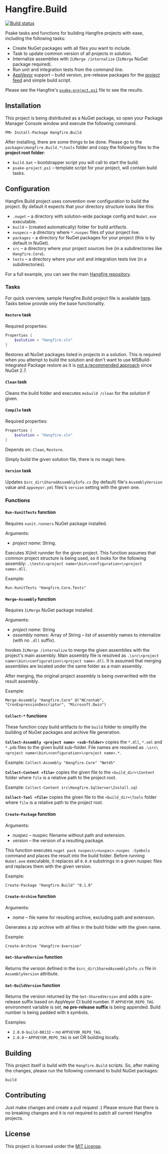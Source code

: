 Hangfire.Build
==============

[![Build status](https://ci.appveyor.com/api/projects/status/8q3bq9egdknbe637?svg=true)](https://ci.appveyor.com/project/odinserj/hangfire-build)

Psake tasks and functions for building Hangfire projects with ease, including the following tasks:

* Create NuGet packages with all files you want to include.
* Task to update common version of all projects in solution.
* Internalize assemblies with `ILMerge /internalize` (`ILMerge` NuGet package required).
* Run unit and integration tests from the command line.
* [AppVeyor](http://www.appveyor.com/) support – build version, pre-release packages for the [project feed](http://www.appveyor.com/docs/nuget#project-feeds) and simple build script.

Please see the Hangfire's [`psake-project.ps1`](https://github.com/HangfireIO/Hangfire/blob/dev/psake-project.ps1) file to see the results.
 
Installation
-------------

This project is being distributed as a NuGet package, so open your Package Manager Console window and execute the following command.

```
PM> Install-Package Hangfire.Build
```

After installing, there are some things to be done. Please go to the `packages\Hangfire.Build.*\tools` folder and copy the following files to the **project root folder**:

* `build.bat` – bootstrapper script you will call to start the build.
* `psake-project.ps1` – template script for your project, will contain build tasks.

Configuration
--------------

Hangfire.Build project uses convention over configuration to build the project. By default it expects that your directory structure looks like this:

* `.nuget` – a directory with solution-wide package config and `NuGet.exe` executable.
* `build` – (created automatically) folder for build artifacts.
* `nuspecs` – a directory where `*.nuspec` files of your project live.
* `packages` – a directory for NuGet packages for your project (this is by default in NuGet).
* `src` – a directory where your project sources live (in a subdirectories like `Hangfire.Core`).
* `tests` – a directory where your unit and integration tests live (in a subdirectories).

For a full example, you can see the main [Hangfire repository](https://github.com/HangfireIO/Hangfire).

### Tasks

For quick overview, sample Hangfire.Build project file is available [here](https://github.com/HangfireIO/Hangfire/blob/dev/psake-project.ps1). Tasks below provide only the base functionality.

#### `Restore` task

Required properties:

```powershell
Properties {
    $solution = "Hangfire.sln"
}
```

Restores all NuGet packages listed in projects in a solution. This is required when you attempt to build the solution and don't want to use MSBuild-Integrated Package restore as it is [not a recommended approach](http://docs.nuget.org/docs/reference/package-restore#MSBuild-Integrated_Package_Restore) since NuGet 2.7.

#### `Clean` task

Cleans the build folder and executes `msbuild /clean` for the solution if given.

#### `Compile` task

Required properties:

```powershell
Properties {
    $solution = "Hangfire.sln"
}
```

Depends on: `Clean`, `Restore`.

Simply build the given solution file, there is no magic here.

#### `Version` task

Updates `$src_dir\SharedAssemblyInfo.cs` (by default) file's `AssemblyVersion` value and `appveyor.yml` files's `version` setting with the given one.

### Functions

#### `Run-XunitTests` function

Requires `xunit.runners` NuGet package installed.

Arguments:
* *project name*: String.

Executes XUnit runnder for the given project. This function assumes that common project structure is being used, so it looks for the following assembly: `.\tests\<project name>\bin\<configuration>\<project name>.dll`.

Example:

```
Run-XunitTests "Hangfire.Core.Tests"
```

#### `Merge-Assembly` function

Requires `ILMerge` NuGet package installed.

Arguments:
* *project name*: String
* *assembly names*: Array of String – list of assembly names to internalize (with no `.dll` suffix).

Invokes `ILMerge /internalize` to merge the given assemblies with the project's main assembly. Main assembly file is resolved as `.\src\<project name>\bin\<configuration>\<project name>.dll`. It is assumed that merging assemblies are located under the same folder as a main assembly.

After merging, the original project assembly is being overwritted with the result assembly.

Example:

```
Merge-Assembly "Hangfire.Core" @("NCrontab", "CronExpressionDescriptor", "Microsoft.Owin")
```

#### `Collect-*` functions

These function copy build artifacts to the `build` folder to simplify the building of NuGet packages and archive file generation.

**`Collect-Assembly <project name> <sub-folder>`** copies the `*.dll`, `*.xml` and `*.pdb` files to the given build sub-folder. File names are resolved as `.\src\<project name>\bin\<configuration>\<project name>.*`.

Example: `Collect-Assembly "Hangfire.Core" "Net45"`

**`Collect-Content <file>`** copies the given file to the `<build_dir>\Content` folder where `file` is a relative path to the project root.

Example: `Collect-Content src\Hangfire.SqlServer\Install.sql`

**`Collect-Tool <file>`** copies the given file to the `<build_dir>\Tools` folder where `file` is a relative path to the project root.

#### `Create-Package` function

Arguments:
* *nuspec* – nuspec filename without path and extension.
* *version* – the version of a resulting package.

This function executes `nuget pack nuspecs\<nuspec>.nuspec -Symbols` command and places the result into the build folder. Before running `NuGet.exe` executable, it replaces all `0.0.0` substrings in a given nuspec files and replaces them with the given version.

Example:

```
Create-Package "Hangfire.Build" "0.1.0"
```

#### `Create-Archive` function

Arguments:
* *name* – file name for resulting archive, excluding path and extension.

Generates a zip archive with all files in the build folder with the given name.

Example:

```
Create-Archive "Hangfire-$version"
```

#### `Get-SharedVersion` function

Returns the version defined in the `$src_dir\SharedAssemblyInfo.cs` file in `AssemblyVersion` attribute.

#### `Get-BuildVersion` function

Returns the version returned by the `Get-SharedVersion` and adds a pre-release suffix based on AppVeyor CI build number. If `APPVEYOR_REPO_TAG` environment variable is set, **no pre-release suffix** is being appended. Build number is being padded with `0` symbols.

Examples:

* `2.0.0-build-00132` – no `APPVEYOR_REPO_TAG`.
* `2.0.0` – `APPVEYOR_REPO_TAG` is set OR building locally.

Building
---------

This project itself is build with the `Hangfire.Build` scripts. So, after making the changes, please run the following command to build NuGet packages:

```
build
```

Contributing
-------------

Just make changes and create a pull request :) Please ensure that there is no breaking changes and it is not required to patch all current Hangfire projects.

License
--------

This project is licensed under the [MIT License](http://opensource.org/licenses/MIT).